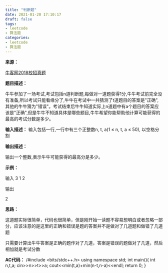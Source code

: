 ```yaml
---
title: "判断题"
date: 2021-01-20 17:10:17
draft: false
tags:
- leetcode
- 算法题
categories: 
- leetcode
- 算法题
---
```

**来源：**

[牛客网2018校招真题](https://www.nowcoder.com/ta/2018test)

**题目描述：**

牛牛参加了一场考试,考试包括n道判断题,每做对一道题获得1分,牛牛考试前完全没有准备,所以考试只能看缘分了,牛牛在考试中一共猜测了t道题目的答案是"正确",其他的牛牛猜为"错误"。考试结束后牛牛知道实际上n道题中有a个题目的答案应该是"正确",但是牛牛不知道具体是哪些题目,牛牛希望你能帮助他计算可能获得的最高的考试分数是多少。

**输入描述：**
输入包括一行,一行中有三个正整数n, t, a(1 ≤ n, t, a ≤ 50), 以空格分割

**输出描述：**

输出一个整数,表示牛牛可能获得的最高分是多少。

**示例：**

输入
3 1 2

输出

2

**思路：**

这道题实际很简单，代码也很简单，但是刚开始一读题不容易想明白或者忽略一部分，应该注意的是这里的正确和错误是题的答案并不是做对了几道题和做错了几道题

只需要计算出牛牛答案是正确的题作对了几道，答案是错误的题做对了几道，然后相加就是考试分数

**AC代码：**
/#include <bits/stdc++.h> using namespace std; int main(){ int n,t,a; cin>>n>>t>>a; cout<<min(t,a)+min(n-t,n-a)<<endl; return 0; }